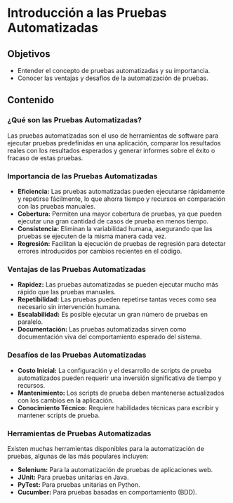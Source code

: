 # Introducción a las Pruebas Automatizadas

## Objetivos
- Entender el concepto de pruebas automatizadas y su importancia.
- Conocer las ventajas y desafíos de la automatización de pruebas.

## Contenido

### ¿Qué son las Pruebas Automatizadas?
Las pruebas automatizadas son el uso de herramientas de software para ejecutar pruebas predefinidas en una aplicación, comparar los resultados reales con los resultados esperados y generar informes sobre el éxito o fracaso de estas pruebas. 

### Importancia de las Pruebas Automatizadas
- **Eficiencia:** Las pruebas automatizadas pueden ejecutarse rápidamente y repetirse fácilmente, lo que ahorra tiempo y recursos en comparación con las pruebas manuales.
- **Cobertura:** Permiten una mayor cobertura de pruebas, ya que pueden ejecutar una gran cantidad de casos de prueba en menos tiempo.
- **Consistencia:** Eliminan la variabilidad humana, asegurando que las pruebas se ejecuten de la misma manera cada vez.
- **Regresión:** Facilitan la ejecución de pruebas de regresión para detectar errores introducidos por cambios recientes en el código.

### Ventajas de las Pruebas Automatizadas
- **Rapidez:** Las pruebas automatizadas se pueden ejecutar mucho más rápido que las pruebas manuales.
- **Repetibilidad:** Las pruebas pueden repetirse tantas veces como sea necesario sin intervención humana.
- **Escalabilidad:** Es posible ejecutar un gran número de pruebas en paralelo.
- **Documentación:** Las pruebas automatizadas sirven como documentación viva del comportamiento esperado del sistema.

### Desafíos de las Pruebas Automatizadas
- **Costo Inicial:** La configuración y el desarrollo de scripts de prueba automatizados pueden requerir una inversión significativa de tiempo y recursos.
- **Mantenimiento:** Los scripts de prueba deben mantenerse actualizados con los cambios en la aplicación.
- **Conocimiento Técnico:** Requiere habilidades técnicas para escribir y mantener scripts de prueba.

### Herramientas de Pruebas Automatizadas
Existen muchas herramientas disponibles para la automatización de pruebas, algunas de las más populares incluyen:
- **Selenium:** Para la automatización de pruebas de aplicaciones web.
- **JUnit:** Para pruebas unitarias en Java.
- **PyTest:** Para pruebas unitarias en Python.
- **Cucumber:** Para pruebas basadas en comportamiento (BDD).
